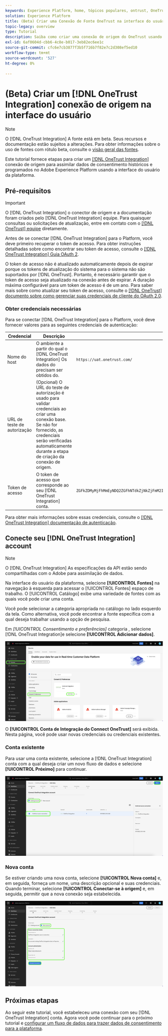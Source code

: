 ```yaml
---
keywords: Experience Platform, home, tópicos populares, ontrust, OneTrust
solution: Experience Platform
title: (Beta) Criar uma Conexão de Fonte OneTrust na interface do usuário
topic-legacy: overview
type: Tutorial
description: Saiba como criar uma conexão de origem do OneTrust usando a interface do usuário do Adobe Experience Platform.
exl-id: 6af0604d-cbb6-4c8e-b017-3eb82ec6ee1c
source-git-commit: cfc6e7cb3877f3b5f716b7f82e7c2d308ef5ed10
workflow-type: tm+mt
source-wordcount: '527'
ht-degree: 0%

---
```


# (Beta) Criar um [!DNL OneTrust Integration] conexão de origem na interface do usuário

>[!NOTE]
>
>O [!DNL OneTrust Integration] A fonte está em beta. Seus recursos e documentação estão sujeitos a alterações. Para obter informações sobre o uso de fontes com rótulo beta, consulte o [visão geral das fontes](../../../../home.md#terms-and-conditions).

Este tutorial fornece etapas para criar um [[!DNL OneTrust Integration]](https://my.onetrust.com/s/contactsupport?language=en_US) conexão de origem para assimilar dados de consentimento históricos e programados no Adobe Experience Platform usando a interface do usuário da plataforma.

## Pré-requisitos

>[!IMPORTANT]
>
>O [!DNL OneTrust Integration] o conector de origem e a documentação foram criados pelo [!DNL OneTrust Integration] equipe. Para quaisquer consultas ou solicitações de atualização, entre em contato com o [[!DNL OneTrust] equipe](https://my.onetrust.com/s/contactsupport?language=en_US) diretamente.

Antes de se conectar [!DNL OneTrust Integration] para o Platform, você deve primeiro recuperar o token de acesso. Para obter instruções detalhadas sobre como encontrar seu token de acesso, consulte o [[!DNL OneTrust Integration] Guia OAuth 2](https://developer.onetrust.com/docs/api-docs-v3/b3A6MjI4OTUyOTc-generate-access-token).

O token de acesso não é atualizado automaticamente depois de expirar porque os tokens de atualização do sistema para o sistema não são suportados por [!DNL OneTrust]. Portanto, é necessário garantir que o token de acesso seja atualizado na conexão antes de expirar. A duração máxima configurável para um token de acesso é de um ano. Para saber mais sobre como atualizar seu token de acesso, consulte o [[!DNL OneTrust] documento sobre como gerenciar suas credenciais de cliente do OAuth 2.0](https://developer.onetrust.com/docs/documentation/ZG9jOjIyODk1MTUw-managing-o-auth-2-0-client-credentials).

### Obter credenciais necessárias

Para se conectar [!DNL OneTrust Integration] para o Platform, você deve fornecer valores para as seguintes credenciais de autenticação:

| Credencial | Descrição | Exemplo |
| --- | --- | --- |
| Nome do host | O ambiente a partir do qual o [!DNL OneTrust Integration] Os dados do precisam ser obtidos do. | `https://uat.onetrust.com/` |
| URL de teste de autorização | (Opcional) O URL do teste de autorização é usado para validar credenciais ao criar uma conexão base. Se não for fornecido, as credenciais serão verificadas automaticamente durante a etapa de criação da conexão de origem. |  |
| Token de acesso | O token de acesso que corresponde ao seu [!DNL OneTrust Integration] conta. | `ZGFkZDMyMjFhMmEyNDQ2ZGFhNTdkZjNkZjFmM2IyOWE6QjlUSERVUTNjOFVsRmpEZTJ6Vk9oRnF3Sk8xNlNtcm4=` |

Para obter mais informações sobre essas credenciais, consulte o [[!DNL OneTrust Integration] documentação de autenticação](https://developer.onetrust.com/docs/api-docs-v3/b3A6MjI4OTUyOTc-generate-access-token).

## Conecte seu [!DNL OneTrust Integration] account

>[!NOTE]
>
>O [!DNL OneTrust Integration] As especificações da API estão sendo compartilhadas com o Adobe para assimilação de dados.

Na interface do usuário da plataforma, selecione **[!UICONTROL Fontes]** na navegação à esquerda para acessar o [!UICONTROL Fontes] espaço de trabalho. O [!UICONTROL Catálogo] exibe uma variedade de fontes com as quais você pode criar uma conta.

Você pode selecionar a categoria apropriada no catálogo no lado esquerdo da tela. Como alternativa, você pode encontrar a fonte específica com a qual deseja trabalhar usando a opção de pesquisa.

Em *[!UICONTROL Consentimento e preferências]* categoria , selecione [!DNL OneTrust Integration]e selecione **[!UICONTROL Adicionar dados]**.

![catálogo](../../../../images/tutorials/create/onetrust/catalog.png)

O **[!UICONTROL Conta de Integração do Connect OneTrust]** será exibida. Nesta página, você pode usar novas credenciais ou credenciais existentes.

### Conta existente

Para usar uma conta existente, selecione a [!DNL OneTrust Integration] conta com a qual deseja criar um novo fluxo de dados e selecione **[!UICONTROL Próximo]** para continuar.

![existente](../../../../images/tutorials/create/onetrust/existing.png)

### Nova conta

Se estiver criando uma nova conta, selecione **[!UICONTROL Nova conta]** e, em seguida, forneça um nome, uma descrição opcional e suas credenciais. Quando terminar, selecione **[!UICONTROL Conectar-se à origem]** e, em seguida, permitir que a nova conexão seja estabelecida.

![novo](../../../../images/tutorials/create/onetrust/new.png)

## Próximas etapas

Ao seguir este tutorial, você estabeleceu uma conexão com seu [!DNL OneTrust Integration] conta. Agora você pode continuar para o próximo tutorial e [configurar um fluxo de dados para trazer dados de consentimento para a plataforma](../../dataflow/consent-and-preferences.md).
